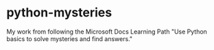 # python-mysteries
My work from following the Microsoft Docs Learning Path "Use Python basics to solve mysteries and find answers."
